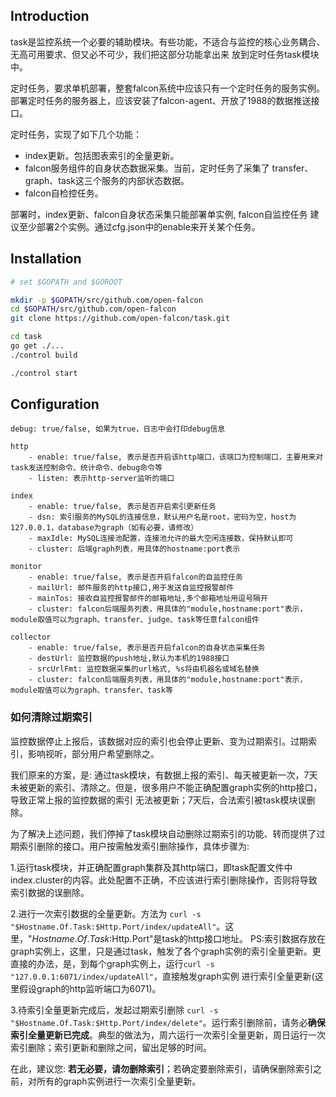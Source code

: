 ## Introduction

task是监控系统一个必要的辅助模块。有些功能，不适合与监控的核心业务耦合、无高可用要求、但又必不可少，我们把这部分功能拿出来 放到定时任务task模块中。

定时任务，要求单机部署，整套falcon系统中应该只有一个定时任务的服务实例。部署定时任务的服务器上，应该安装了falcon-agent、开放了1988的数据推送接口。

定时任务，实现了如下几个功能：

+ index更新。包括图表索引的全量更新。
+ falcon服务组件的自身状态数据采集。当前，定时任务了采集了 transfer、graph、task这三个服务的内部状态数据。
+ falcon自检控任务。

部署时，index更新、falcon自身状态采集只能部署单实例, falcon自监控任务 建议至少部署2个实例。通过cfg.json中的enable来开关某个任务。


## Installation

```bash
# set $GOPATH and $GOROOT

mkdir -p $GOPATH/src/github.com/open-falcon
cd $GOPATH/src/github.com/open-falcon
git clone https://github.com/open-falcon/task.git

cd task
go get ./...
./control build

./control start
```

## Configuration

    debug: true/false, 如果为true，日志中会打印debug信息

    http
        - enable: true/false, 表示是否开启该http端口，该端口为控制端口，主要用来对task发送控制命令、统计命令、debug命令等
        - listen: 表示http-server监听的端口

    index
        - enable: true/false, 表示是否开启索引更新任务
        - dsn: 索引服务的MySQL的连接信息，默认用户名是root，密码为空，host为127.0.0.1，database为graph（如有必要，请修改）
        - maxIdle: MySQL连接池配置，连接池允许的最大空闲连接数，保持默认即可
        - cluster: 后端graph列表，用具体的hostname:port表示

    monitor
        - enable: true/false, 表示是否开启falcon的自监控任务
        - mailUrl: 邮件服务的http接口,用于发送自监控报警邮件
        - mainTos: 接收自监控报警邮件的邮箱地址,多个邮箱地址用逗号隔开
        - cluster: falcon后端服务列表，用具体的"module,hostname:port"表示，module取值可以为graph、transfer、judge、task等任意falcon组件
        
    collector
        - enable: true/false, 表示是否开启falcon的自身状态采集任务
        - destUrl: 监控数据的push地址,默认为本机的1988接口
        - srcUrlFmt: 监控数据采集的url格式, %s将由机器名或域名替换
        - cluster: falcon后端服务列表，用具体的"module,hostname:port"表示，module取值可以为graph、transfer、task等

### 如何清除过期索引
监控数据停止上报后，该数据对应的索引也会停止更新、变为过期索引。过期索引，影响视听，部分用户希望删除之。

我们原来的方案，是: 通过task模块，有数据上报的索引、每天被更新一次，7天未被更新的索引、清除之。但是，很多用户不能正确配置graph实例的http接口，导致正常上报的监控数据的索引 无法被更新；7天后，合法索引被task模块误删除。

为了解决上述问题，我们停掉了task模块自动删除过期索引的功能、转而提供了过期索引删除的接口。用户按需触发索引删除操作，具体步骤为:

1.运行task模块，并正确配置graph集群及其http端口，即task配置文件中index.cluster的内容。此处配置不正确，不应该进行索引删除操作，否则将导致索引数据的误删除。

2.进行一次索引数据的全量更新。方法为 ``` curl -s "$Hostname.Of.Task:$Http.Port/index/updateAll" ```。这里，"$Hostname.Of.Task:$Http.Port"是task的http接口地址。
PS:索引数据存放在graph实例上，这里，只是通过task，触发了各个graph实例的索引全量更新。更直接的办法，是，到每个graph实例上，运行```curl -s "127.0.0.1:6071/index/updateAll"```，直接触发graph实例 进行索引全量更新(这里假设graph的http监听端口为6071)。

3.待索引全量更新完成后，发起过期索引删除 ``` curl -s "$Hostname.Of.Task:$Http.Port/index/delete" ```。运行索引删除前，请务必**确保索引全量更新已完成**。典型的做法为，周六运行一次索引全量更新，周日运行一次索引删除；索引更新和删除之间，留出足够的时间。

在此，建议您: **若无必要，请勿删除索引**；若确定要删除索引，请确保删除索引之前，对所有的graph实例进行一次索引全量更新。

